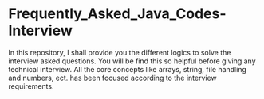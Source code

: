 # Frequently_Asked_Java_Codes-Interview
In this repository, I shall provide you the different logics to solve the interview asked questions. You will be find this so helpful before giving any technical interview. All the core concepts like arrays, string, file handling and numbers, ect. has been focused according to the interview requirements.
